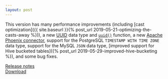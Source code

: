 ```yaml
---
layout: post
---
```


This version has many performance improvements (including
[cast optimization]({{ site.baseurl }}{% post_url 2019-05-21-optimizing-the-casts-away %})),
a new [UUID](https://prestosql.io/docs/current/language/types.html#uuid-type) data type
and [`uuid()`](https://prestosql.io/docs/current/functions/uuid.html#uuid) function,
a new [Apache Phoenix connector](https://prestosql.io/docs/current/connector/phoenix.html),
support for the PostgreSQL `TIMESTAMP WITH TIME ZONE` data type,
support for the MySQL `JSON` data type,
[improved support for Hive bucketed tables]({% post_url 2019-05-29-improved-hive-bucketing %}),
and some bug fixes.

[Release notes](https://prestosql.io/docs/current/release/release-312.html)   
[Download](https://prestosql.io/download.html)
